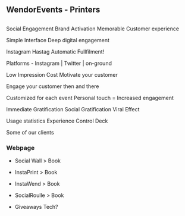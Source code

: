 ## WendorEvents - Printers

## 
Social Engagement
Brand Activation
Memorable Customer experience

Simple Interface
Deep digital engagement

Instagram Hastag
Automatic Fullfilment!

Platforms - Instagram | Twitter | on-ground

Low Impression Cost
Motivate your customer

Engage your customer then and there

Customized for each event
Personal touch = Increased engagement

Immediate Gratification
Social Gratification
Viral Effect

Usage statistics
Experience Control Deck

Some of our clients



### Webpage
- Social Wall > Book
- InstaPrint > Book
- InstaWend > Book
- SocialRoulle > Book



- Giveaways Tech?